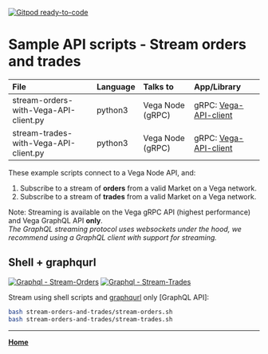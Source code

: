 [![Gitpod ready-to-code](https://img.shields.io/badge/Gitpod-ready--to--code-blue?logo=gitpod)](https://gitpod.io/#https://github.com/vegaprotocol/sample-api-scripts)

# Sample API scripts - Stream orders and trades

| File | Language | Talks to                        | App/Library |
| :--- | :------- | :------------------------------ | :---------- |
| stream-orders-with-Vega-API-client.py  | python3  | Vega Node (gRPC) | gRPC: [Vega-API-client](https://pypi.org/project/Vega-API-client/) |
| stream-trades-with-Vega-API-client.py  | python3  | Vega Node (gRPC) | gRPC: [Vega-API-client](https://pypi.org/project/Vega-API-client/) |

These example scripts connect to a Vega Node API, and:

1. Subscribe to a stream of **orders** from a valid Market on a Vega network.
1. Subscribe to a stream of **trades** from a valid Market on a Vega network.

Note: Streaming is available on the Vega gRPC API (highest performance) and Vega GraphQL API **only**.  
*The GraphQL streaming protocol uses websockets under the hood, we recommend using a GraphQL client with support for streaming.*

## Shell + graphqurl
[![Graphql - Stream-Orders](https://img.shields.io/badge/Graphql-Stream--Orders-2ea44f?logo=GraphQL)](https://graphqlbin.com/v2/MNJztz)
[![Graphql - Stream-Trades](https://img.shields.io/badge/Graphql-Stream--Trades-2ea44f?logo=GraphQL)](https://graphqlbin.com/v2/KzLqhD)

Stream using shell scripts and [graphqurl](https://github.com/hasura/graphqurl) only [GraphQL API]:

```bash
bash stream-orders-and-trades/stream-orders.sh
bash stream-orders-and-trades/stream-trades.sh
```


---

**[Home](../README.md)**